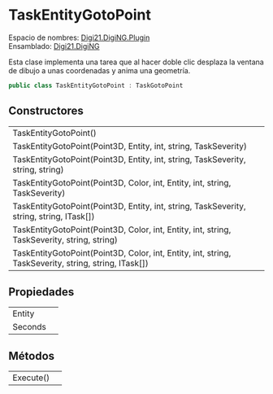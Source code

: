 # TaskEntityGotoPoint

Espacio de nombres: [Digi21.DigiNG.Plugin](/digi3d-net/programacion/.net/referencia/digi21.diging.plugin/)  
Ensamblado: [Digi21.DigiNG](/digi3d-net/programacion/.net/referencia/digi21.diging.plugin/digi21.diging/)

Esta clase implementa una tarea que al hacer doble clic desplaza la ventana de dibujo a unas coordenadas y anima una geometría.

```csharp
public class TaskEntityGotoPoint : TaskGotoPoint
```

## Constructores

|  |  |
| :--- | :--- |
| TaskEntityGotoPoint\(\) |  |
| TaskEntityGotoPoint\(Point3D, Entity, int, string, TaskSeverity\) |  |
| TaskEntityGotoPoint\(Point3D, Entity, int, string, TaskSeverity, string, string\) |  |
| TaskEntityGotoPoint\(Point3D, Color, int, Entity, int, string, TaskSeverity\) |  |
| TaskEntityGotoPoint\(Point3D, Entity, int, string, TaskSeverity, string, string, ITask\[\]\) |  |
| TaskEntityGotoPoint\(Point3D, Color, int, Entity, int, string, TaskSeverity, string, string\) |  |
| TaskEntityGotoPoint\(Point3D, Color, int, Entity, int, string, TaskSeverity, string, string, ITask\[\]\) |  |

## Propiedades

|  |  |
| :--- | :--- |
| Entity |  |
| Seconds |  |

## Métodos

|  |  |
| :--- | :--- |
| Execute\(\) |  |


